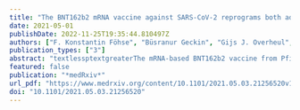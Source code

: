 ```yaml
---
title: "The BNT162b2 mRNA vaccine against SARS-CoV-2 reprograms both adaptive and innate immune responses"
date: 2021-05-01
publishDate: 2022-11-25T19:35:44.810497Z
authors: ["F. Konstantin Föhse", "Büsranur Geckin", "Gijs J. Overheul", "Josephine van de Maat", "Gizem Kilic", "Ozlem Bulut", "Helga Dijkstra", "Heidi Lemmers", "S. Andrei Sarlea", "Maartje Reijnders", "Jacobien Hoogerwerf", "Jaap ten Oever", "Elles Simonetti", "Frank L. van de Veerdonk", "Leo A. B. Joosten", "Bart L. Haagmans", "Reinout van Crevel", "Yang Li", "Ronald P. van Rij", "Corine GeurtsvanKessel", "Marien I. de Jonge", "Jorge Domínguez-Andrés", "Mihai G. Netea"]
publication_types: ["3"]
abstract: "textlessptextgreaterThe mRNA-based BNT162b2 vaccine from Pfizer/BioNTech was the first registered COVID-19 vaccine and has been shown to be up to 95% effective in preventing SARS-CoV-2 infections. Little is known about the broad effects of the new class of mRNA vaccines, especially whether they have combined effects on innate and adaptive immune responses. Here we confirmed that BNT162b2 vaccination of healthy individuals induced effective humoral and cellular immunity against several SARS-CoV-2 variants. Interestingly, however, the BNT162b2 vaccine also modulated the production of inflammatory cytokines by innate immune cells upon stimulation with both specific (SARS-CoV-2) and non-specific (viral, fungal and bacterial) stimuli. The response of innate immune cells to TLR4 and TLR7/8 ligands was lower after BNT162b2 vaccination, while fungi-induced cytokine responses were stronger. In conclusion, the mRNA BNT162b2 vaccine induces complex functional reprogramming of innate immune responses, which should be considered in the development and use of this new class of vaccines.textless/ptextgreater"
featured: false
publication: "*medRxiv*"
url_pdf: "https://www.medrxiv.org/content/10.1101/2021.05.03.21256520v1"
doi: "10.1101/2021.05.03.21256520"
---
```


